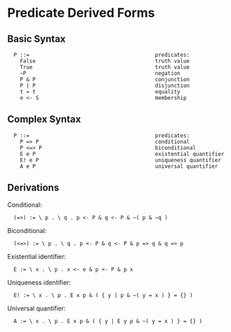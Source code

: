 Predicate Derived Forms
=======================

Basic Syntax
------------

```
  P ::=                                        predicates:
    False                                      truth value
    True                                       truth value
    ~P                                         negation
    P & P                                      conjunction
    P | P                                      disjunction
    t = t                                      equality
    e <- S                                     membership
```

Complex Syntax
--------------

```
  P ::=                                        predicates:
    P => P                                     conditional
    P <=> P                                    biconditional
    E e P                                      existential quantifier
    E! e P                                     uniqueness quantifier
    A e P                                      universal quantifier
```

Derivations
-----------

Conditional:

```
  (=>) := \ p . \ q . p <- P & q <- P & ~( p & ~q )
```

Biconditional:

```
  (<=>) := \ p . \ q . p <- P & q <- P & p => q & q => p
```

Existential identifier:

```
  E := \ x . \ p . x <- e & p <- P & p x
```

Uniqueness identifier:

```
  E! := \ x . \ p . E x p & ( { y | p & ~( y = x ) } = {} )
```

Universal quantifier:

```
  A := \ x . \ p . E x p & ( { y | E y p & ~( y = x ) } = {} )
```
